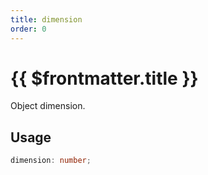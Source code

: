 ```yaml
---
title: dimension
order: 0
---
```


# {{ $frontmatter.title }}

Object dimension.

## Usage

```ts
dimension: number;
```
